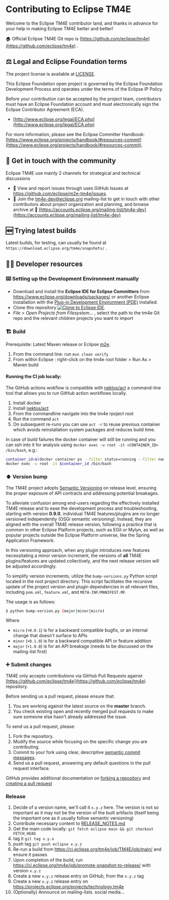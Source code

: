 # Contributing to Eclipse TM4E

Welcome to the Eclipse TM4E contributor land, and thanks in advance for your help in making Eclipse TM4E better and better!

🏠 Official Eclipse TM4E Git repo is [https://github.com/eclipse/tm4e](https://github.com/eclipse/tm4e) .


## ⚖️ Legal and Eclipse Foundation terms

The project license is available at [LICENSE](LICENSE).

This Eclipse Foundation open project is governed by the Eclipse Foundation
Development Process and operates under the terms of the Eclipse IP Policy.

Before your contribution can be accepted by the project team,
contributors must have an Eclipse Foundation account and
must electronically sign the Eclipse Contributor Agreement (ECA).

* [http://www.eclipse.org/legal/ECA.php](http://www.eclipse.org/legal/ECA.php)

For more information, please see the Eclipse Committer Handbook:
[https://www.eclipse.org/projects/handbook/#resources-commit](https://www.eclipse.org/projects/handbook/#resources-commit).


## 💬 Get in touch with the community

Eclipse TM4E use mainly 2 channels for strategical and technical discussions

* 🐞 View and report issues through uses GitHub Issues at https://github.com/eclipse/m2e-tm4e/issues.
* 📧 Join the tm4e-dev@eclipse.org mailing-list to get in touch with other contributors about project organization and planning, and browse archive at 📜 [https://accounts.eclipse.org/mailing-list/tm4e-dev](https://accounts.eclipse.org/mailing-list/tm4e-dev)


## 🆕 Trying latest builds

Latest builds, for testing, can usually be found at `https://download.eclipse.org/tm4e/snapshots/` .


## 🧑‍💻 Developer resources

### ⌨️ Setting up the Development Environment manually

* Download and install the **Eclipse IDE for Eclipse Committers** from https://www.eclipse.org/downloads/packages/ or another Eclipse installation with the [Plug-in Development Environment (PDE)](https://www.eclipse.org/pde/) installed.
* Clone this repository <a href="https://mickaelistria.github.io/redirctToEclipseIDECloneCommand/redirect.html"><img src="https://mickaelistria.github.io/redirctToEclipseIDECloneCommand/cloneToEclipseBadge.png" alt="Clone to Eclipse IDE"/></a>.
* _File > Open Projects from Filesystem..._ , select the path to the tm4e Git repo and the relevant children projects you want to import

### 🏗️ Build

Prerequisite: Latest Maven release or Eclipse [m2e](https://www.eclipse.org/m2e/).

1. From the command line: run `mvn clean verify`
1. From within Eclipse : right-click on the tm4e root folder > Run As > Maven build

#### Running the CI job locally:

The GitHub actions wokflow is compatible with [nektos/act](https://github.com/nektos/act) a command-line tool that allows you to run GitHub action workflows locally.

1. Install docker
1. Install [nektos/act](https://github.com/nektos/act)
1. From the commandline navigate into the tm4e rpoject root
1. Run the command `act`
1. On subsequent re-runs you can use `act -r` to reuse previous container which avoids reinstallation system packages and reduces build time.

In case of build failures the docker container will still be running and you can ssh into it for analysis using `docker exec -u root -it <CONTAINER_ID> /bin/bash`, e.g.:
```bash
container_id=$(docker container ps --filter status=running --filter name=act-Build-build --format {{.ID}})
docker exec -u root -it $container_id /bin/bash
```

### ⬆️ Version bump

The TM4E project adopts [Semantic Versioning](https://semver.org/) on release level, ensuring the proper exposure of API contracts and addressing potential breakages.

To alleviate confusion among end-users regarding the effectively installed TM4E release and to ease the development process and troubleshooting, starting with version **0.9.0**, individual TM4E features/plugins are no longer versioned independently (OSGi semantic versioning).
Instead, they are aligned with the overall TM4E release version, following a practice that is common in other Eclipse Platform projects, such as EGit or Mylyn, as well as popular projects outside the Eclipse Platform universe, like the Spring Application Framework.

In this versioning approach, when any plugin introduces new features necessitating a minor version increment, the versions of **all** TM4E plugins/features are updated collectively, and the next release version will be adjusted accordingly.

To simplify version increments, utilize the `bump-versions.py` Python script located in the root project directory.
This script facilitates the recursive update of the project version and plugin dependencies in all relevant files, including `pom.xml`, `feature.xml`, and `META-INF/MANIFEST.MF`.

The usage is as follows:
```bash
$ python bump-version.py (major|minor|micro)
```

Where
* `micro` (`+0.0.1`) is for a backward compatible bugfix, or an internal change that doesn't surface to APIs
* `minor` (`+0.1.0`) is for a backward compatible API or feature addition
* `major` (`+1.0.0`) is for an API breakage (needs to be discussed on the mailing-list first)

### ➕ Submit changes

TM4E only accepts contributions via GitHub Pull Requests against [https://github.com/eclipse/tm4e](https://github.com/eclipse/tm4e) repository.

Before sending us a pull request, please ensure that:

1. You are working against the latest source on the **master** branch.
1. You check existing open and recently merged pull requests to make sure someone else hasn't already addressed the issue.

To send us a pull request, please:

1. Fork the repository.
1. Modify the source while focusing on the specific change you are contributing.
1. Commit to your fork using clear, descriptive [semantic commit messages](https://www.conventionalcommits.org/en/).
1. Send us a pull request, answering any default questions in the pull request interface.

GitHub provides additional documentation on [forking a repository](https://help.github.com/articles/fork-a-repo/) and [creating a pull request](https://help.github.com/articles/creating-a-pull-request/)

### Release

1. Decide of a version name, we'll call it `x.y.z` here. The version is not so important as it may not be the version of the built artifacts (itself being the important one as it usually follow semantic versioning)
1. Contribute necessary content to [RELEASE_NOTES.md](RELEASE_NOTES.md)
1. Get the main code locally: `git fetch eclipse main && git checkout FETCH_HEAD`
1. tag it `git tag x.y.x`
1. push tag `git push eclipse x.y.z`
1. Re-run a build from https://ci.eclipse.org/tm4e/job/TM4E/job/main/ and ensure it passes
1. Upon completion of the build, run https://ci.eclipse.org/tm4e/job/promote-snapshot-to-release/ with version `x.y.z`
1. Create a new `x.y.z` release entry on GitHub, from the `x.y.z` tag
1. Create a new `x.y.z` release entry on https://projects.eclipse.org/projects/technology.tm4e
1. (Optionally) Announce on mailing-lists. social media...
